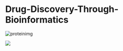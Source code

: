 # Drug-Discovery-Through-Bioinformatics

![proteinimg](https://github.com/FrankR72/Drug-Discovery-Through-Bioinformatics/assets/155175545/cec9837e-482b-4ded-8a52-81eb5e7e2f30)

<img src="https://online-learning-college.com/wp-content/uploads/2022/05/Proteins-2048x1012.jpg">
